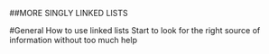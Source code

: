##MORE SINGLY LINKED LISTS

#General
How to use linked lists
Start to look for the right source of information without too much help
